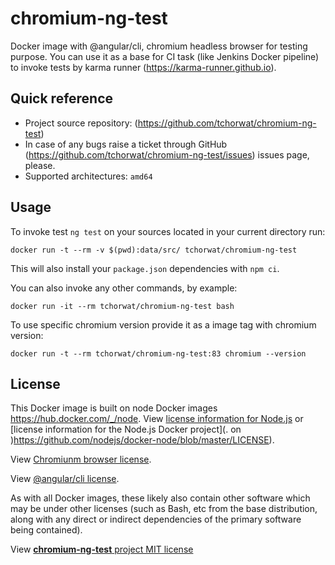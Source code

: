 # chromium-ng-test
Docker image with @angular/cli, chromium headless browser for testing purpose. You can use it as a base for CI task (like Jenkins Docker pipeline) to invoke tests by karma runner (https://karma-runner.github.io).

## Quick reference
* Project source repository: (https://github.com/tchorwat/chromium-ng-test)
* In case of any bugs raise a ticket through GitHub (https://github.com/tchorwat/chromium-ng-test/issues) issues page, please.
* Supported architectures: `amd64`

## Usage

To invoke test `ng test` on your sources located in your current directory run:
```
docker run -t --rm -v $(pwd):data/src/ tchorwat/chromium-ng-test
```
This will also install your `package.json` dependencies with `npm ci`.

You can also invoke any other commands, by example:

```
docker run -it --rm tchorwat/chromium-ng-test bash
```

To use specific chromium version provide it as a image tag with chromium version:
```
docker run -t --rm tchorwat/chromium-ng-test:83 chromium --version
```

## License
This Docker image is built on node Docker images https://hub.docker.com/_/node. View [license information for Node.js](https://github.com/nodejs/node/blob/master/LICENSE) or [license information for the Node.js Docker project](. on )https://github.com/nodejs/docker-node/blob/master/LICENSE).

View [Chromiunm browser license](https://metadata.ftp-master.debian.org/changelogs//main/c/chromium/chromium_83.0.4103.116-1~deb10u3_copyright).

View [@angular/cli license](https://github.com/angular/angular-cli/blob/master/LICENSE).

As with all Docker images, these likely also contain other software which may be under other licenses (such as Bash, etc from the base distribution, along with any direct or indirect dependencies of the primary software being contained).

View [**chromium-ng-test** project MIT license](./LICENSE)

